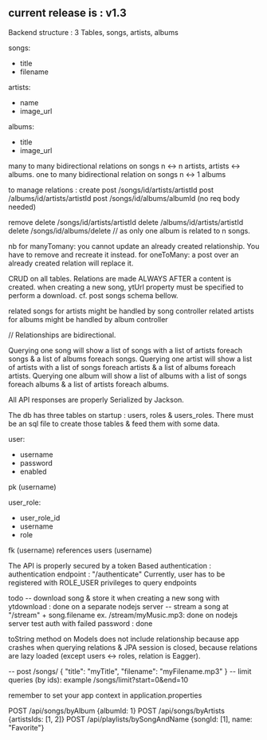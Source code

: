 current release is : v1.3
----------------
Backend structure :
3 Tables, songs, artists, albums

songs:
- title
- filename

artists:
- name
- image_url

albums:
- title
- image_url

many to many bidirectional relations on songs n <-> n artists, artists <-> albums.
one to many bidirectional relation on songs n <-> 1 albums

to manage relations :
create
post /songs/id/artists/artistId
post /albums/id/artists/artistId
post /songs/id/albums/albumId
(no req body needed)

remove
delete /songs/id/artists/artistId
delete /albums/id/artists/artistId
delete /songs/id/albums/delete // as only one album is related to n songs.

nb for manyTomany: you cannot update an already created relationship. You have to remove and recreate it instead.
    for oneToMany: a post over an already created relation will replace it.

CRUD on all tables. Relations are made ALWAYS AFTER a content is created.
when creating a new song, ytUrl property must be specified to perform a download.
cf. post songs schema bellow.

related songs for artists might be handled by song controller 
related artists for albums might be handled by album controller 

// Relationships are  bidirectional.

Querying one song will show a list of songs with a list of artists foreach songs & a list of albums foreach songs.
Querying one artist will show a list of artists with a list of songs foreach artists & a list of albums foreach artists.
Querying one album will show a list of albums with a list of songs foreach albums & a list of artists foreach albums.

All API responses are properly Serialized by Jackson.

The db has three tables on startup : users, roles & users_roles.
There must be an sql file to create those tables & feed them with some data.

user:
- username
- password
- enabled

pk (username)

user_role:
- user_role_id
- username
- role

fk (username) references users (username)

The API is properly secured by a token Based authentication :
authentication endpoint : "/authenticate"
Currently, user has to be registered with ROLE_USER privileges to query endpoints

todo -- download song & store it when creating a new song with ytdownload : done on a separate nodejs server
-- stream a song at "/stream" + song.filename ex. /stream/myMusic.mp3: done on nodejs server
test auth with failed password : done

toString method on Models does not include relationship because app crashes when querying relations & JPA session is closed,
because relations are lazy loaded (except users <-> roles, relation is Eagger).
 
-- post /songs/
{
    "title": "myTitle",
    "filename": "myFilename.mp3"
}
-- limit queries (by ids): example /songs/limit?start=0&end=10

remember to set your app context in application.properties

POST /api/songs/byAlbum {albumId: 1}
POST /api/songs/byArtists {artistsIds: [1, 2]}
POST /api/playlists/bySongAndName {songId: [1], name: "Favorite"}
